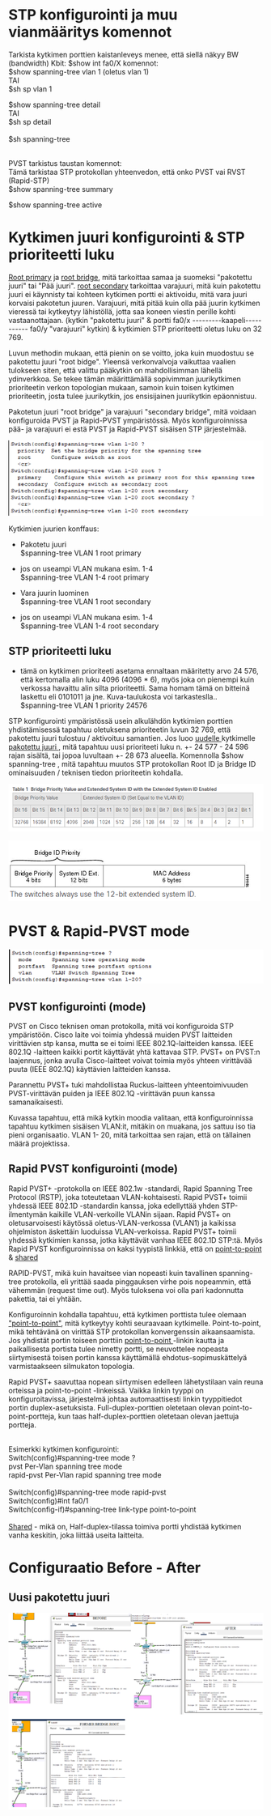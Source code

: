 # STP konfigurointi ja muu vianmääritys komennot

Tarkista kytkimen porttien kaistanleveys menee, että siellä näkyy BW (bandwidth) Kbit: $show int fa0/X
komennot: <br>
$show spanning-tree vlan 1 (oletus vlan 1) <br>
TAI <br>
$sh sp vlan 1 <br>

$show spanning-tree detail <br>
TAI <br>
$sh sp detail <br>
<br>
$sh spanning-tree<br><br>

PVST tarkistus taustan komennot:<br>
Tämä tarkistaa STP protokollan yhteenvedon, että onko PVST vai RVST (Rapid-STP) <br>
$show spanning-tree summary<br>

$show spanning-tree active<br>

# Kytkimen juuri konfigurointi & STP prioriteetti luku

<ins>Root primary</ins> ja <ins> root bridge</ins>, mitä tarkoittaa samaa ja suomeksi "pakotettu juuri" tai "Pää juuri". <ins>root secondary</ins> tarkoittaa varajuuri, mitä kuin pakotettu juuri ei käynnisty tai kohteen kytkimen portti ei aktivoidu, mitä vara juuri korvaisi pakotetun juuren. Varajuuri, mitä pitää kuin olla pää juurin kytkimen vieressä tai kytkeytyy lähistöllä, jotta saa koneen viestin perille kohti vastaanottajaan. (kytkin "pakotettu juuri" & portti fa0/x ---------kaapeli----------- fa0/y "varajuuri" kytkin) & kytkimien STP prioriteetti oletus luku on 32 769. 

Luvun methodin mukaan, että pienin on se voitto, joka kuin muodostuu se pakotettu juuri "root bidge". Yleensä verkonvalvoja vaikuttaa vaalien tulokseen siten, että valittu pääkytkin on mahdollisimman lähellä ydinverkkoa. Se tekee tämän määrittämällä sopivimman juurikytkimen prioriteetin verkon topologian mukaan, samoin kuin toisen kytkimen prioriteetin, josta tulee juurikytkin, jos ensisijainen juurikytkin epäonnistuu.

Pakotetun juuri "root bridge" ja varajuuri "secondary bridge", mitä voidaan konfiguroida PVST ja Rapid-PVST ympäristössä. Myös konfiguroinnissa pää- ja varajuuri ei estä PVST ja Rapid-PVST sisäisen STP järjestelmää.

![Alt text](images/STP-Switch-RootPrimSec.PNG?raw=true)

Kytkimien juurien konffaus: <br>
- Pakotetu juuri <br>
$spanning-tree VLAN 1 root primary <br>

- jos on useampi VLAN mukana esim. 1-4 <br>
$spanning-tree VLAN 1-4 root primary <br>

- Vara juurin luominen <br>
$spanning-tree VLAN 1 root secondary <br>

- jos on useampi VLAN mukana esim. 1-4 <br>
$spanning-tree VLAN 1-4 root secondary <br>

<h2> STP prioriteetti luku </h2>

- tämä on kytkimen prioriteeti asetama ennaltaan määritetty arvo 24 576, että kertomalla alin luku 4096 (4096 * 6), myös joka on pienempi kuin verkossa havaittu alin silta prioriteetti. Sama homam tämä on bitteinä laskettu eli 0101011 ja jne. Kuva-taulukosta voi tarkasteslla..<br>
$spanning-tree VLAN 1 priority 24576 <br>

STP konfigurointi ympäristössä usein alkulähdön kytkimien porttien yhdistämisessä tapahtuu oletuksena prioriteetin luvun 32 769, että pakotettu juuri tulostuu / aktivoituu samantien. Jos luoo <ins>uudelle </ins> kytkimelle <ins> pakotettu juuri </ins> , mitä tapahtuu uusi prioriteeti luku n. +- 24 577 - 24 596 rajan sisältä, tai jopoa luvultaan +- 28 673 alueella. Komennolla $show spanning-tree , mitä tapahtuu muutos STP protokollan Root ID ja Bridge ID ominaisuuden / teknisen tiedon prioriteetin kohdalla.

![Alt text](images/Bridge-PriorityValues.PNG?raw=true)

![Alt text](images/BridgeId-12Bit.PNG?raw=true)

# PVST & Rapid-PVST mode

![Alt text](images/STP-Switch-ModeTypeAddVlans.PNG?raw=true)

<h2> PVST konfigurointi (mode) </h2>

PVST on Cisco teknisen oman protokolla, mitä voi konfiguroida STP ympäristöön. Cisco laite voi toimia yhdessä muiden PVST laitteiden virittävien stp kansa, mutta se ei toimi IEEE 802.1Q-laitteiden kanssa. IEEE 802.1Q -laitteen kaikki portit käyttävät yhtä kattavaa STP. PVST+ on PVST:n laajennus, jonka avulla Cisco-laitteet voivat toimia myös yhteen virittävää puuta (IEEE 802.1Q) käyttävien laitteiden kanssa.

Parannettu PVST+ tuki mahdollistaa Ruckus-laitteen yhteentoimivuuden PVST-virittävän puiden ja IEEE 802.1Q -virittävän puun kanssa samanaikaisesti.

Kuvassa tapahtuu, että mikä kytkin moodia valitaan, että konfiguroinnissa tapahtuu kytkimen sisäisen VLAN:it, mitäkin on muakana, jos sattuu iso tia pieni organisaatio. VLAN 1- 20, mitä tarkoittaa sen rajan, että on tällainen määrä projektissa.

<h2>  Rapid PVST konfigurointi (mode) </h2>

Rapid PVST+ -protokolla on IEEE 802.1w -standardi, Rapid Spanning Tree Protocol (RSTP), joka toteutetaan VLAN-kohtaisesti. Rapid PVST+ toimii yhdessä IEEE 802.1D -standardin kanssa, joka edellyttää yhden STP-ilmentymän kaikille VLAN-verkoille VLANin sijaan. Rapid PVST+ on oletusarvoisesti käytössä oletus-VLAN-verkossa (VLAN1) ja kaikissa ohjelmiston äskettäin luoduissa VLAN-verkoissa. Rapid PVST+ toimii yhdessä kytkimien kanssa, jotka käyttävät vanhaa IEEE 802.1D STP:tä. Myös Rapid PVST konfiguroinnissa on kaksi tyypistä linkkiä, että on <ins>point-to-point</ins> & <ins>shared</ins>

RAPID-PVST, mikä kuin havaitsee vian nopeasti kuin tavallinen spanning-tree protokolla, eli yrittää saada pinggauksen virhe pois nopeammin, että vähemmän (request time out). Myös tuloksena voi olla pari kadonnutta pakettia, tai ei yhtään.

Konfiguroinnin kohdalla tapahtuu, että kytkimen porttista tulee olemaan <ins>"point-to-point"</ins>, mitä kytkeytyy kohti seuraavaan kytkimelle. Point-to-point, mikä tehtävänä on virittää STP protokollan konvergenssin aikaansaamista. Jos yhdistät portin toiseen porttiin <ins> point-to-point </ins>-linkin kautta ja paikallisesta portista tulee nimetty portti, se neuvottelee nopeasta siirtymisestä toisen portin kanssa käyttämällä ehdotus-sopimuskättelyä varmistaakseen silmukaton topologia.

Rapid PVST+ saavuttaa nopean siirtymisen edelleen lähetystilaan vain reuna orteissa ja point-to-point -linkeissä. Vaikka linkin tyyppi on konfiguroitavissa, järjestelmä johtaa automaattisesti linkin tyyppitiedot portin duplex-asetuksista. Full-duplex-porttien oletetaan olevan point-to-point-portteja, kun taas half-duplex-porttien oletetaan olevan jaettuja portteja. 

<br> Esimerkki kytkimen konfigurointi: <br>
Switch(config)#spanning-tree mode ? <br>
  pvst        Per-Vlan spanning tree mode <br>
  rapid-pvst  Per-Vlan rapid spanning tree mode <br> <br>
Switch(config)#spanning-tree mode rapid-pvst  <br>
Switch(config)#int fa0/1  <br>
Switch(config-if)#spanning-tree link-type point-to-point  <br>
<br>
<ins>Shared</ins> - mikä on, Half-duplex-tilassa toimiva portti yhdistää kytkimen vanha keskitin, joka liittää useita laitteita.

# Configuraatio Before - After

<h2>Uusi pakotettu juuri </h2>

![Alt text](images/STP-OldAndNew.PNG?raw=true)

